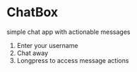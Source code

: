 # ChatBox
simple chat app with actionable messages
1. Enter your username
2. Chat away
3. Longpress to access message actions
